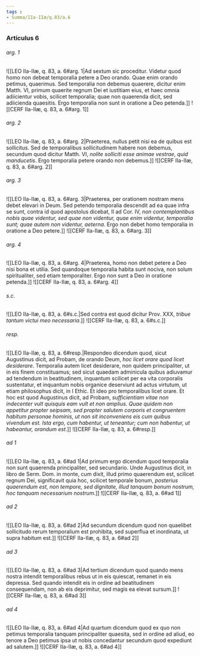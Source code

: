 ```yaml
---
tags : 
- Summa/IIa-IIæ/q.83/a.6
---
```


### Articulus 6

###### arg. 1
![[LEO IIa-IIæ, q. 83, a. 6#arg. 1|Ad sextum sic proceditur. Videtur quod homo non debeat temporalia petere a Deo orando. Quae enim orando petimus, quaerimus. Sed temporalia non debemus quaerere, dicitur enim Matth. VI, primum quaerite regnum Dei et iustitiam eius, et haec omnia adiicientur vobis, scilicet temporalia; quae non quaerenda dicit, sed adiicienda quaesitis. Ergo temporalia non sunt in oratione a Deo petenda.]]
![[CERF IIa-IIæ, q. 83, a. 6#arg. 1]]

###### arg. 2
![[LEO IIa-IIæ, q. 83, a. 6#arg. 2|Praeterea, nullus petit nisi ea de quibus est sollicitus. Sed de temporalibus sollicitudinem habere non debemus, secundum quod dicitur Matth. VI, *nolite solliciti esse animae vestrae, quid manducetis*. Ergo temporalia petere orando non debemus.]]
![[CERF IIa-IIæ, q. 83, a. 6#arg. 2]]

###### arg. 3
![[LEO IIa-IIæ, q. 83, a. 6#arg. 3|Praeterea, per orationem nostram mens debet elevari in Deum. Sed petendo temporalia descendit ad ea quae infra se sunt, contra id quod apostolus dicebat, II ad Cor. IV, *non contemplantibus nobis quae videntur, sed quae non videntur, quae enim videntur, temporalia sunt; quae autem non videntur, aeterna*. Ergo non debet homo temporalia in oratione a Deo petere.]]
![[CERF IIa-IIæ, q. 83, a. 6#arg. 3]]

###### arg. 4
![[LEO IIa-IIæ, q. 83, a. 6#arg. 4|Praeterea, homo non debet petere a Deo nisi bona et utilia. Sed quandoque temporalia habita sunt nociva, non solum spiritualiter, sed etiam temporaliter. Ergo non sunt a Deo in oratione petenda.]]
![[CERF IIa-IIæ, q. 83, a. 6#arg. 4]]

###### s.c.
![[LEO IIa-IIæ, q. 83, a. 6#s.c.|Sed contra est quod dicitur Prov. XXX, *tribue tantum victui meo necessaria*.]]
![[CERF IIa-IIæ, q. 83, a. 6#s.c.]]

###### resp.
![[LEO IIa-IIæ, q. 83, a. 6#resp.|Respondeo dicendum quod, sicut Augustinus dicit, ad Probam, de orando Deum, *hoc licet orare quod licet desiderare*. Temporalia autem licet desiderare, non quidem principaliter, ut in eis finem constituamus; sed sicut quaedam adminicula quibus adiuvamur ad tendendum in beatitudinem, inquantum scilicet per ea vita corporalis sustentatur, et inquantum nobis organice deserviunt ad actus virtutum, ut etiam philosophus dicit, in I Ethic. Et ideo pro temporalibus licet orare. Et hoc est quod Augustinus dicit, ad Probam, *sufficientiam vitae non indecenter vult quisquis eam vult et non amplius. Quae quidem non appetitur propter seipsam, sed propter salutem corporis et congruentem habitum personae hominis, ut non sit inconveniens eis cum quibus vivendum est. Ista ergo, cum habentur, ut teneantur; cum non habentur, ut habeantur, orandum est*.]]
![[CERF IIa-IIæ, q. 83, a. 6#resp.]]

###### ad 1
![[LEO IIa-IIæ, q. 83, a. 6#ad 1|Ad primum ergo dicendum quod temporalia non sunt quaerenda principaliter, sed secundario. Unde Augustinus dicit, in libro de Serm. Dom. in monte, cum dixit, illud primo quaerendum est, scilicet regnum Dei, significavit quia hoc, scilicet temporale bonum, *posterius quaerendum est, non tempore, sed dignitate, illud tanquam bonum nostrum, hoc tanquam necessarium nostrum*.]]
![[CERF IIa-IIæ, q. 83, a. 6#ad 1]]

###### ad 2
![[LEO IIa-IIæ, q. 83, a. 6#ad 2|Ad secundum dicendum quod non quaelibet sollicitudo rerum temporalium est prohibita, sed superflua et inordinata, ut supra habitum est.]]
![[CERF IIa-IIæ, q. 83, a. 6#ad 2]]

###### ad 3
![[LEO IIa-IIæ, q. 83, a. 6#ad 3|Ad tertium dicendum quod quando mens nostra intendit temporalibus rebus ut in eis quiescat, remanet in eis depressa. Sed quando intendit eis in ordine ad beatitudinem consequendam, non ab eis deprimitur, sed magis ea elevat sursum.]]
![[CERF IIa-IIæ, q. 83, a. 6#ad 3]]

###### ad 4
![[LEO IIa-IIæ, q. 83, a. 6#ad 4|Ad quartum dicendum quod ex quo non petimus temporalia tanquam principaliter quaesita, sed in ordine ad aliud, eo tenore a Deo petimus ipsa ut nobis concedantur secundum quod expediunt ad salutem.]]
![[CERF IIa-IIæ, q. 83, a. 6#ad 4]]

